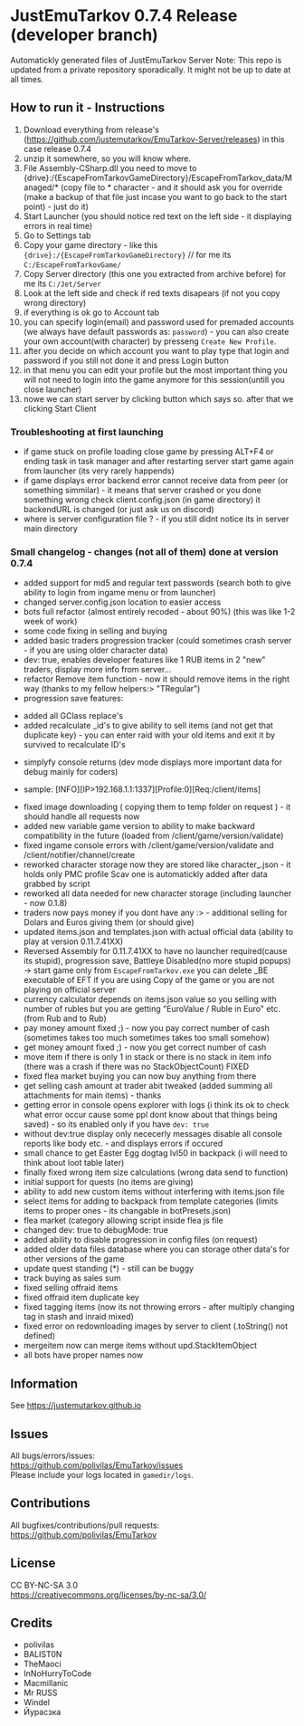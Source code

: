 # JustEmuTarkov 0.7.4 Release (developer branch)
Automatickly generated files of JustEmuTarkov Server
Note: This repo is updated from a private repository sporadically. It might not be up to date at all times.

## How to run it - Instructions

1. Download everything from release's (https://github.com/justemutarkov/EmuTarkov-Server/releases) in this case release 0.7.4
2. unzip it somewhere, so you will know where.
3. File Assembly-CSharp.dll you need to move to {drive}:/{EscapeFromTarkovGameDirectory}/EscapeFromTarkov_data/Managed/* (copy file to * character - and it should ask you for override (make a backup of that file just incase you want to go back to the start point) - just do it)
4. Start Launcher (you should notice red text on the left side - it displaying errors in real time)
5. Go to Settings tab
6. Copy your game directory - like this `{drive}:/{EscapeFromTarkovGameDirectory}` // for me its `C:/EscapeFromTarkovGame/`
7. Copy Server directory (this one you extracted from archive before) for me its `C:/Jet/Server`
8. Look at the left side and check if red texts disapears (if not you copy wrong directory)
9. if everything is ok go to Account tab
10. you can specify login(email) and password used for premaded accounts (we always have default passwords as: `password`) - you can also create your own account(with character) by presseng `Create New Profile`.
11. after you decide on which account you want to play type that login and password if you still not done it and press Login button
12. in that menu you can edit your profile but the most important thing you will not need to login into the game anymore for this session(untill you close launcher)
13. nowe we can start server by clicking button which says so. after that we clicking Start Client

### Troubleshooting at first launching
- if game stuck on profile loading close game by pressing ALT+F4 or ending task in task manager and after restarting server start game again from launcher (its very rarely happends)
- if game displays error backend error cannot receive data from peer (or something simmilar) - it means that server crashed or you done something wrong check client.config.json (in game directory) it backendURL is changed (or just ask us on discord)
- where is server configuration file ? - if you still didnt notice its in server main directory

### Small changelog - changes (not all of them) done at version 0.7.4

- added support for md5 and regular text passwords (search both to give ability to login from ingame menu or from launcher)
- changed server.config.json location to easier access
- bots full refactor (almost entirely recoded - about 90%) (this was like 1-2 week of work)
- some code fixing in selling and buying
- added basic traders progression tracker (could sometimes crash server - if you are using older character data)
- dev: true, enables developer features like 1 RUB items in 2 "new" traders, display more info from server...
- refactor Remove item function - now it should remove items in the right way (thanks to my fellow helpers:> "TRegular")
- progression save features:
 * added all GClass replace's
 * added recalculate _id's to give ability to sell items (and not get that duplicate key) - you can enter raid with your old items and exit it by survived to recalculate ID's
- simplyfy console returns (dev mode displays more important data for debug mainly for coders)
 * sample: [INFO][IP>192.168.1.1:1337]<POST>[Profile:0][Req:/client/items]
- fixed image downloading ( copying them to temp folder on request ) - it should handle all requests now
- added new variable game version to ability to make backward compatibility in the future (loaded from /client/game/version/validate)
- fixed ingame console errors with /client/game/version/validate and /client/notifier/channel/create
- reworked character storage now they are stored like character_<number>.json - it holds only PMC profile Scav one is automatickly added after data grabbed by script
- reworked all data needed for new character storage (including launcher - now 0.1.8)
- traders now pays money if you dont have any :> - additional selling for Dolars and Euros giving them (or should give)
- updated items.json and templates.json with actual official data (ability to play at version 0.11.7.41XX)
- Reversed Assembly for 0.11.7.41XX to have no launcher required(cause its stupid), progression save, Battleye Disabled(no more stupid popups) -> start game only from `EscapeFromTarkov.exe` you can delete _BE executable of EFT if you are using Copy of the game or you are not playing on official server
- currency calculator depends on items.json value so you selling with number of rubles but you are getting "EuroValue / Ruble in Euro" etc. (from Rub and to Rub)
- pay money amount fixed ;) - now you pay correct number of cash (sometimes takes too much sometimes takes too small somehow)
- get money amount fixed ;) - now you get correct number of cash
- move item if there is only 1 in stack or there is no stack in item info (there was a crash if there was no StackObjectCount) FIXED
- fixed flea market buying you can now buy anything from there
- get selling cash amount at trader abit tweaked (added summing all attachments for main items) - thanks 
- getting error in console opens explorer with logs (i think its ok to check what error occur cause some ppl dont know about that things being saved) - so its enabled only if you have `dev: true`
- without dev:true display only nececerly messages disable all console reports like body etc. - and displays errors if occured
- small chance to get Easter Egg dogtag lvl50 in backpack (i will need to think about loot table later)
- finally fixed wrong item size calculations (wrong data send to function)
- initial support for quests (no items are giving)
- ability to add new custom items without interfering with items.json file
- select items for adding to backpack from template categories (limits items to proper ones - its changable in botPresets.json)
- flea market (category allowing script inside flea js file
- changed dev: true to debugMode: true
- added ability to disable progression in config files (on request)
- added older data files database where you can storage other data's for other versions of the game
- update quest standing (*) - still can be buggy
- track buying as sales sum
- fixed selling offraid items
- fixed offraid item duplicate key
- fixed tagging items (now its not throwing errors - after multiply changing tag in stash and inraid mixed)
- fixed error on redownloading images by server to client (.toString() not defined)
- mergeitem now can merge items without upd.StackItemObject
- all bots have proper names now


## Information
See https://justemutarkov.github.io

## Issues
All bugs/errors/issues:<br/>
https://github.com/polivilas/EmuTarkov/issues<br/>
Please include your logs located in ```gamedir/logs```.

## Contributions
All bugfixes/contributions/pull requests:<br/>
https://github.com/polivilas/EmuTarkov

## License
CC BY-NC-SA 3.0<br/>
https://creativecommons.org/licenses/by-nc-sa/3.0/

## Credits
- polivilas
- BALIST0N
- TheMaoci
- InNoHurryToCode
- Macmillanic
- Mr RUSS
- Windel
- Йуpасзка
